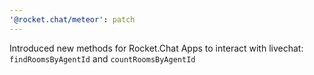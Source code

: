 ```yaml
---
'@rocket.chat/meteor': patch
---
```


Introduced new methods for Rocket.Chat Apps to interact with livechat: `findRoomsByAgentId` and `countRoomsByAgentId`
